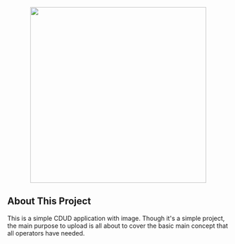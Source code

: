 <p align="center"><img src="https://res.cloudinary.com/dtfbvvkyp/image/upload/v1566331377/laravel-logolockup-cmyk-red.svg" width="400"></p>



## About This Project
This is a simple CDUD application with image. Though it's a simple project, the main purpose to upload is all about to cover the basic main concept that all operators have needed.


